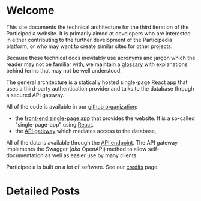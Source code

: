 # Welcome

This site documents the technical architecture for the third iteration of the
Participedia website.  It is primarily aimed at developers who are interested
in either contributing to the further development of the Participedia platform,
or who may want to create similar sites for other projects.

Because these technical docs inevitably use acronyms and jargon which the reader
may not be familiar with, we maintain a [glossary](glossary) with explanations behind
terms that may not be well understood.

The general architecture is a statically hosted single-page React app
that uses a third-party authentication provider and talks to the database
through a secured API gateway.

All of the code is available in our [github organization](https://github.com/participedia):

* the [front-end single-page app](https://github.com/participedia/frontend) that provides the website.
It is a so-called "single-page-app" using [React](https://reactjs.com).
* the [API gateway](https://github.com/participedia/api) which mediates access to the database,

All of the data is available through the [API endpoint](https://api.participedia.xyz). The API gateway implements the Swagger (*aka* OpenAPI) method to allow self-documentation
as well as easier use by many clients.

Participedia is built on a lot of software.  See our [credits](credits) page.

# Detailed Posts
